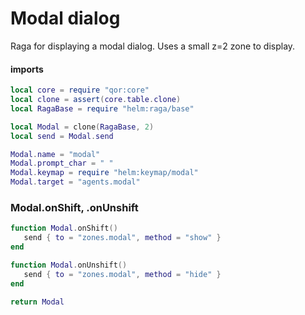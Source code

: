 # Modal dialog

Raga for displaying a modal dialog\. Uses a small z=2 zone to display\.


#### imports

```lua
local core = require "qor:core"
local clone = assert(core.table.clone)
local RagaBase = require "helm:raga/base"
```

```lua
local Modal = clone(RagaBase, 2)
local send = Modal.send

Modal.name = "modal"
Modal.prompt_char = " "
Modal.keymap = require "helm:keymap/modal"
Modal.target = "agents.modal"
```


### Modal\.onShift, \.onUnshift

```lua
function Modal.onShift()
   send { to = "zones.modal", method = "show" }
end

function Modal.onUnshift()
   send { to = "zones.modal", method = "hide" }
end
```

```lua
return Modal
```